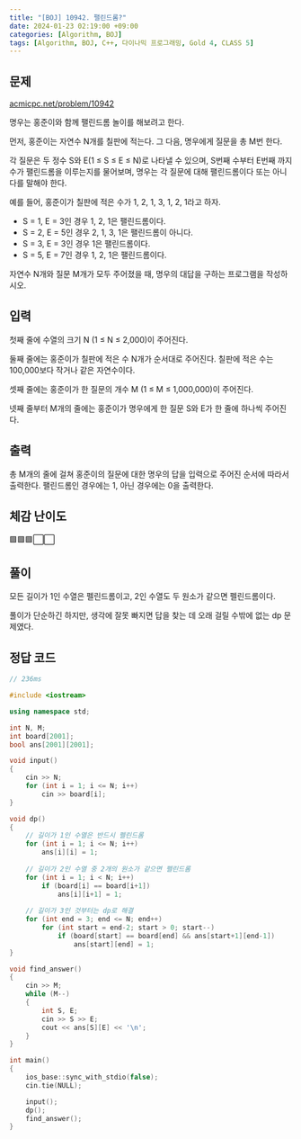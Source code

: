 ```yaml
---
title: "[BOJ] 10942. 팰린드롬?"
date: 2024-01-23 02:19:00 +09:00
categories: [Algorithm, BOJ]
tags: [Algorithm, BOJ, C++, 다이나믹 프로그래밍, Gold 4, CLASS 5]
---
```

## **문제**
[acmicpc.net/problem/10942](https://www.acmicpc.net/problem/10942)

명우는 홍준이와 함께 팰린드롬 놀이를 해보려고 한다.

먼저, 홍준이는 자연수 N개를 칠판에 적는다. 그 다음, 명우에게 질문을 총 M번 한다.

각 질문은 두 정수 S와 E(1 ≤ S ≤ E ≤ N)로 나타낼 수 있으며, S번째 수부터 E번째 까지 수가 팰린드롬을 이루는지를 물어보며, 명우는 각 질문에 대해 팰린드롬이다 또는 아니다를 말해야 한다.

예를 들어, 홍준이가 칠판에 적은 수가 1, 2, 1, 3, 1, 2, 1라고 하자.

- S = 1, E = 3인 경우 1, 2, 1은 팰린드롬이다.
- S = 2, E = 5인 경우 2, 1, 3, 1은 팰린드롬이 아니다.
- S = 3, E = 3인 경우 1은 팰린드롬이다.
- S = 5, E = 7인 경우 1, 2, 1은 팰린드롬이다.

자연수 N개와 질문 M개가 모두 주어졌을 때, 명우의 대답을 구하는 프로그램을 작성하시오.
<br>

## **입력**
첫째 줄에 수열의 크기 N (1 ≤ N ≤ 2,000)이 주어진다.

둘째 줄에는 홍준이가 칠판에 적은 수 N개가 순서대로 주어진다. 칠판에 적은 수는 100,000보다 작거나 같은 자연수이다.

셋째 줄에는 홍준이가 한 질문의 개수 M (1 ≤ M ≤ 1,000,000)이 주어진다.

넷째 줄부터 M개의 줄에는 홍준이가 명우에게 한 질문 S와 E가 한 줄에 하나씩 주어진다.
<br>

## **출력**
총 M개의 줄에 걸쳐 홍준이의 질문에 대한 명우의 답을 입력으로 주어진 순서에 따라서 출력한다. 팰린드롬인 경우에는 1, 아닌 경우에는 0을 출력한다.
<br>

## **체감 난이도**
🟩🟩🟩⬜⬜
<br>

## **풀이**
모든 길이가 1인 수열은 펠린드롬이고, 2인 수열도 두 원소가 같으면 펠린드롬이다.

풀이가 단순하긴 하지만, 생각에 잘못 빠지면 답을 찾는 데 오래 걸릴 수밖에 없는 dp 문제였다.
<br>

## **정답 코드**
```c++
// 236ms

#include <iostream>

using namespace std;

int N, M;
int board[2001];
bool ans[2001][2001];

void input()
{
    cin >> N;
    for (int i = 1; i <= N; i++)
        cin >> board[i];
}

void dp()
{
    // 길이가 1인 수열은 반드시 펠린드롬
    for (int i = 1; i <= N; i++)
        ans[i][i] = 1;
    
    // 길이가 2인 수열 중 2개의 원소가 같으면 펠린드롬
    for (int i = 1; i < N; i++)
        if (board[i] == board[i+1])
            ans[i][i+1] = 1;
    
    // 길이가 3인 것부터는 dp로 해결
    for (int end = 3; end <= N; end++)
        for (int start = end-2; start > 0; start--)
            if (board[start] == board[end] && ans[start+1][end-1])
                ans[start][end] = 1;
}

void find_answer()
{
    cin >> M;
    while (M--)
    {
        int S, E;
        cin >> S >> E;
        cout << ans[S][E] << '\n';
    }
}

int main()
{
    ios_base::sync_with_stdio(false);
    cin.tie(NULL);

    input();
    dp();
    find_answer();
}
```